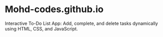 # Mohd-codes.github.io
Interactive To-Do List App: Add, complete, and delete tasks dynamically using HTML, CSS, and JavaScript.
